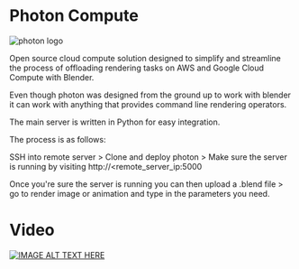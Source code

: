 # Photon Compute
![photon logo](https://i.imgur.com/PjwMg7j.png)

Open source cloud compute solution designed to simplify and streamline the process of offloading rendering tasks on AWS and Google Cloud Compute with Blender.

Even though photon was designed from the ground up to work with blender it can work with anything that provides command line rendering operators.

The main server is written in Python for easy integration.

The process is as follows:

SSH into remote server > Clone and deploy photon > Make sure the server is running by visiting http://<remote_server_ip:5000

Once you're sure the server is running you can then upload a .blend file > go to render image or animation and type in the parameters you need.

# Video
[![IMAGE ALT TEXT HERE](https://i.imgur.com/YgGubqn.png)](https://www.youtube.com/watch?v=Gi41kjjyGbU)
